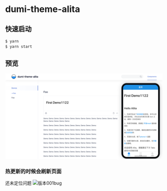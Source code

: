 # dumi-theme-alita

## 快速启动

```bash
$ yarn
$ yarn start
```

## 预览

![版本001](./assets/version01.png)

### 热更新的时候会刷新页面

还未定位问题
![版本001bug](./assets/version01bug.gif)
